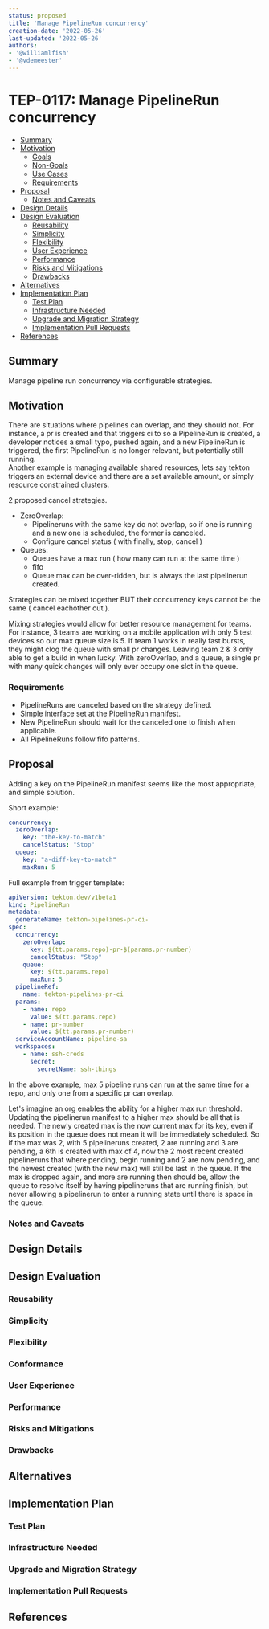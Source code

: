 ```yaml
---
status: proposed
title: 'Manage PipelineRun concurrency'
creation-date: '2022-05-26'
last-updated: '2022-05-26'
authors:
- '@williamlfish'
- '@vdemeester'
---
```


# TEP-0117: Manage PipelineRun concurrency

<!--
**Note:** Please remove comment blocks for sections you've filled in.
When your TEP is complete, all of these comment blocks should be removed.

To get started with this template:

- [ ] **Fill out this file as best you can.**
  At minimum, you should fill in the "Summary", and "Motivation" sections.
  These should be easy if you've preflighted the idea of the TEP with the
  appropriate Working Group.
- [ ] **Create a PR for this TEP.**
  Assign it to people in the Working Group that are sponsoring this process.
- [ ] **Merge early and iterate.**
  Avoid getting hung up on specific details and instead aim to get the goals of
  the TEP clarified and merged quickly. The best way to do this is to just
  start with the high-level sections and fill out details incrementally in
  subsequent PRs.

Just because a TEP is merged does not mean it is complete or approved. Any TEP
marked as a `proposed` is a working document and subject to change. You can
denote sections that are under active debate as follows:

```
<<[UNRESOLVED optional short context or usernames ]>>
Stuff that is being argued.
<<[/UNRESOLVED]>>
```

When editing TEPS, aim for tightly-scoped, single-topic PRs to keep discussions
focused. If you disagree with what is already in a document, open a new PR
with suggested changes.

If there are new details that belong in the TEP, edit the TEP. Once a
feature has become "implemented", major changes should get new TEPs.

The canonical place for the latest set of instructions (and the likely source
of this file) is [here](/teps/tools/tep-template.md.template).

-->

<!--
This is the title of your TEP. Keep it short, simple, and descriptive. A good
title can help communicate what the TEP is and should be considered as part of
any review.
-->

<!--
A table of contents is helpful for quickly jumping to sections of a TEP and for
highlighting any additional information provided beyond the standard TEP
template.

Ensure the TOC is wrapped with
  <code>&lt;!-- toc --&rt;&lt;!-- /toc --&rt;</code>
tags, and then generate with `hack/update-toc.sh`.
-->

<!-- toc -->
- [Summary](#summary)
- [Motivation](#motivation)
  - [Goals](#goals)
  - [Non-Goals](#non-goals)
  - [Use Cases](#use-cases)
  - [Requirements](#requirements)
- [Proposal](#proposal)
  - [Notes and Caveats](#notes-and-caveats)
- [Design Details](#design-details)
- [Design Evaluation](#design-evaluation)
  - [Reusability](#reusability)
  - [Simplicity](#simplicity)
  - [Flexibility](#flexibility)
  - [User Experience](#user-experience)
  - [Performance](#performance)
  - [Risks and Mitigations](#risks-and-mitigations)
  - [Drawbacks](#drawbacks)
- [Alternatives](#alternatives)
- [Implementation Plan](#implementation-plan)
  - [Test Plan](#test-plan)
  - [Infrastructure Needed](#infrastructure-needed)
  - [Upgrade and Migration Strategy](#upgrade-and-migration-strategy)
  - [Implementation Pull Requests](#implementation-pull-requests)
- [References](#references)
<!-- /toc -->

## Summary
Manage pipeline run concurrency via configurable strategies.

## Motivation
There are situations where pipelines can overlap, and they should not. For instance, a pr is created and that triggers ci to so a PipelineRun is created, a developer notices a small typo, pushed again, and a new PipelineRun is triggered, the first PipelineRun is no longer relevant, but potentially still running.  
Another example is managing available shared resources, lets say tekton triggers an external device and there are a set available amount, or simply resource constrained clusters. 


2 proposed cancel strategies. 
- ZeroOverlap:
  - Pipelineruns with the same key do not overlap, so if one is running and a new one is scheduled, the former is canceled.
  - Configure cancel status ( with finally, stop, cancel )
- Queues:
  - Queues have a max run ( how many can run at the same time )
  - fifo
  - Queue max can be over-ridden, but is always the last pipelinerun created.     


Strategies can be mixed together BUT their concurrency keys cannot be the same ( cancel eachother out ).

Mixing strategies would allow for better resource management for teams. For instance, 3 teams are working on a mobile application with only 5 test devices so our max queue size is 5. If team 1 works in really fast bursts, 
they might clog the queue with small pr changes. Leaving team 2 & 3 only able to get a build in when lucky. With zeroOverlap, and a queue, a single pr with many quick changes will only ever occupy one slot in the queue.    

### Requirements
- PipelineRuns are canceled based on the strategy defined.
- Simple interface set at the PipelineRun manifest.
- New PipelineRun should wait for the canceled one to finish when applicable.
- All PipelineRuns follow fifo patterns. 

## Proposal
Adding a key on the PipelineRun manifest seems like the most appropriate, and simple solution.  
  
Short example:  
```yaml
concurrency:
  zeroOverlap:
    key: "the-key-to-match"
    cancelStatus: "Stop"
  queue:
    key: "a-diff-key-to-match"
    maxRun: 5
```
Full example from trigger template:
```yaml
apiVersion: tekton.dev/v1beta1
kind: PipelineRun
metadata:
  generateName: tekton-pipelines-pr-ci-
spec:
  concurrency:
    zeroOverlap:
      key: $(tt.params.repo)-pr-$(params.pr-number)
      cancelStatus: "Stop"
    queue:
      key: $(tt.params.repo)
      maxRun: 5
  pipelineRef:
    name: tekton-pipelines-pr-ci
  params:
    - name: repo
      value: $(tt.params.repo)
    - name: pr-number
      value: $(tt.params.pr-number)
  serviceAccountName: pipeline-sa
  workspaces:
    - name: ssh-creds
      secret:
        secretName: ssh-things
```
In the above example, max 5 pipeline runs can run at the same time for a repo, and only one from a specific pr can overlap.  

Let's imagine an org enables the ability for a higher max run threshold. Updating the pipelinerun manifest to a higher max should be all that is needed. The newly 
created max is the now current max for its key, even if its position in the queue does not mean it will be immediately scheduled. So if the max was 2, with 5 pipelineruns created,
2 are running and 3 are pending, a 6th is created with max of 4, now the 2 most recent created pipelineruns that where pending, begin running and 2 are now pending, and the 
newest created (with the new max) will still be last in the queue. If the max is dropped again, and more are running then should be, allow the queue to resolve itself by having 
pipelineruns that are running finish, but never allowing a pipelinerun to enter a running state until there is space in the queue.

### Notes and Caveats

<!--
(optional)

Go in to as much detail as necessary here.
- What are the caveats to the proposal?
- What are some important details that didn't come across above?
- What are the core concepts and how do they relate?
-->


## Design Details

<!--
This section should contain enough information that the specifics of your
change are understandable. This may include API specs (though not always
required) or even code snippets. If there's any ambiguity about HOW your
proposal will be implemented, this is the place to discuss them.

If it's helpful to include workflow diagrams or any other related images,
add them under "/teps/images/". It's upto the TEP author to choose the name
of the file, but general guidance is to include at least TEP number in the
file name, for example, "/teps/images/NNNN-workflow.jpg".
-->


## Design Evaluation
<!--
How does this proposal affect the api conventions, reusability, simplicity, flexibility
and conformance of Tekton, as described in [design principles](https://github.com/tektoncd/community/blob/master/design-principles.md)
-->

### Reusability

<!--
https://github.com/tektoncd/community/blob/main/design-principles.md#reusability

- Are there existing features related to the proposed features? Were the existing features reused?
- Is the problem being solved an authoring-time or runtime-concern? Is the proposed feature at the appropriate level
authoring or runtime?
-->

### Simplicity

<!--
https://github.com/tektoncd/community/blob/main/design-principles.md#simplicity

- How does this proposal affect the user experience?
- What’s the current user experience without the feature and how challenging is it?
- What will be the user experience with the feature? How would it have changed?
- Does this proposal contain the bare minimum change needed to solve for the use cases?
- Are there any implicit behaviors in the proposal? Would users expect these implicit behaviors or would they be
surprising? Are there security implications for these implicit behaviors?
-->

### Flexibility

<!--
https://github.com/tektoncd/community/blob/main/design-principles.md#flexibility

- Are there dependencies that need to be pulled in for this proposal to work? What support or maintenance would be
required for these dependencies?
- Are we coupling two or more Tekton projects in this proposal (e.g. coupling Pipelines to Chains)?
- Are we coupling Tekton and other projects (e.g. Knative, Sigstore) in this proposal?
- What is the impact of the coupling to operators e.g. maintenance & end-to-end testing?
- Are there opinionated choices being made in this proposal? If so, are they necessary and can users extend it with
their own choices?
-->

### Conformance

<!--
https://github.com/tektoncd/community/blob/main/design-principles.md#conformance

- Does this proposal require the user to understand how the Tekton API is implemented?
- Does this proposal introduce additional Kubernetes concepts into the API? If so, is this necessary?
- If the API is changing as a result of this proposal, what updates are needed to the
[API spec](https://github.com/tektoncd/pipeline/blob/main/docs/api-spec.md)?
-->

### User Experience

<!--
(optional)

Consideration about the user experience. Depending on the area of change,
users may be Task and Pipeline editors, they may trigger TaskRuns and
PipelineRuns or they may be responsible for monitoring the execution of runs,
via CLI, dashboard or a monitoring system.

Consider including folks that also work on CLI and dashboard.
-->

### Performance

<!--
(optional)

Consider which use cases are impacted by this change and what are their
performance requirements.
- What impact does this change have on the start-up time and execution time
of TaskRuns and PipelineRuns?
- What impact does it have on the resource footprint of Tekton controllers
as well as TaskRuns and PipelineRuns?
-->

### Risks and Mitigations

<!--
What are the risks of this proposal and how do we mitigate? Think broadly.
For example, consider both security and how this will impact the larger
Tekton ecosystem. Consider including folks that also work outside the WGs
or subproject.
- How will security be reviewed and by whom?
- How will UX be reviewed and by whom?
-->

### Drawbacks

<!--
Why should this TEP _not_ be implemented?
-->

## Alternatives

<!--
What other approaches did you consider and why did you rule them out? These do
not need to be as detailed as the proposal, but should include enough
information to express the idea and why it was not acceptable.
-->


## Implementation Plan

<!--
What are the implementation phases or milestones? Taking an incremental approach
makes it easier to review and merge the implementation pull request.
-->


### Test Plan

<!--
Consider the following in developing a test plan for this enhancement:
- Will there be e2e and integration tests, in addition to unit tests?
- How will it be tested in isolation vs with other components?

No need to outline all the test cases, just the general strategy. Anything
that would count as tricky in the implementation and anything particularly
challenging to test should be called out.

All code is expected to have adequate tests (eventually with coverage
expectations).
-->

### Infrastructure Needed

<!--
(optional)

Use this section if you need things from the project or working group.
Examples include a new subproject, repos requested, GitHub details.
Listing these here allows a working group to get the process for these
resources started right away.
-->

### Upgrade and Migration Strategy

<!--
(optional)

Use this section to detail whether this feature needs an upgrade or
migration strategy. This is especially useful when we modify a
behavior or add a feature that may replace and deprecate a current one.
-->

### Implementation Pull Requests

<!--
Once the TEP is ready to be marked as implemented, list down all the GitHub
merged pull requests.

Note: This section is exclusively for merged pull requests for this TEP.
It will be a quick reference for those looking for implementation of this TEP.
-->

## References

<!--
(optional)

Use this section to add links to GitHub issues, other TEPs, design docs in Tekton
shared drive, examples, etc. This is useful to refer back to any other related links
to get more details.
-->

